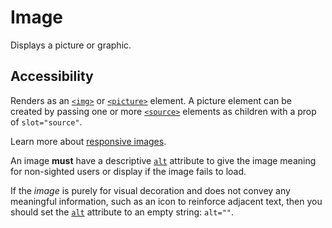 # Image

Displays a picture or graphic.

## Accessibility

Renders as an [`<img>`](https://developer.mozilla.org/en-US/docs/Web/HTML/Element/img) or [`<picture>`](https://developer.mozilla.org/en-US/docs/Web/HTML/Element/picture) element. A picture element can be created by passing one or more [`<source>`](https://developer.mozilla.org/en-US/docs/Web/HTML/Element/source) elements as children with a prop of `slot="source"`.

Learn more about [responsive images](https://developer.mozilla.org/en-US/docs/Learn/HTML/Multimedia_and_embedding/Responsive_images).

An image **must** have a descriptive [`alt`](https://developer.mozilla.org/en-US/docs/Learn/HTML/Multimedia_and_embedding/Images_in_HTML#Alternative_text) attribute to give the image meaning for non-sighted users or display if the image fails to load.

If the *image* is purely for visual decoration and does not convey any meaningful information, such as an icon to reinforce adjacent text, then you should set the [`alt`](https://developer.mozilla.org/en-US/docs/Learn/HTML/Multimedia_and_embedding/Images_in_HTML#Alternative_text) attribute to an empty string: `alt=""`.
